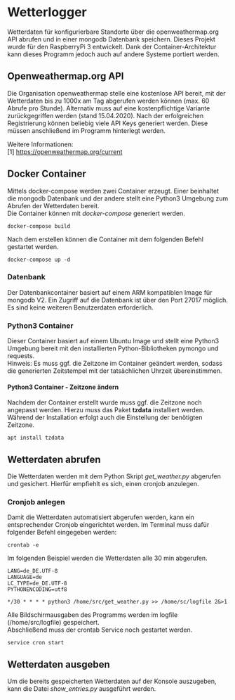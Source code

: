 # Wetterlogger
Wetterdaten für konfigurierbare Standorte über die openweathermap.org API abrufen und in einer mongodb Datenbank speichern. Dieses Projekt wurde für den RaspberryPi 3 entwickelt. Dank der Container-Architektur kann dieses Programm jedoch auch auf andere Systeme portiert werden.

## Openweathermap.org API
Die Organisation openweathermap stelle eine kostenlose API bereit, mit der Wetterdaten bis zu 1000x am Tag abgerufen werden können (max. 60 Abrufe pro Stunde). Alternativ muss auf eine kostenpflichtige Variante zurückgegriffen werden (stand 15.04.2020).
Nach der erfolgreichen Registrierung können beliebig viele API Keys generiert werden. Diese müssen anschließend im Programm hinterlegt werden.

Weitere Informationen:  
[1] https://openweathermap.org/current

## Docker Container
Mittels docker-compose werden zwei Container erzeugt. Einer beinhaltet die mongodb Datenbank und der andere stellt eine Python3 Umgebung zum Abrufen der Wetterdaten bereit.  
Die Container können mit <i>docker-compose</i> generiert werden.
```
docker-compose build
```
Nach dem erstellen können die Container mit dem folgenden Befehl gestartet werden.
```
docker-compose up -d
```

### Datenbank
Der Datenbankcontainer basiert auf einem ARM kompatiblen Image für mongodb V2. Ein Zugriff auf die Datenbank ist über den Port 27017 möglich. Es sind keine weiteren Benutzerdaten erforderlich.

### Python3 Container
Dieser Container basiert auf einem Ubuntu Image und stellt eine Python3 Umgebung bereit mit den installierten Python-Bibliotheken pymongo und requests.  
Hinweis: Es muss ggf. die Zeitzone im Container geändert werden, sodass die generierten Zeitstempel mit der tatsächlichen Uhrzeit übereinstimmen.

#### Python3 Container - Zeitzone ändern
Nachdem der Container erstellt wurde muss ggf. die Zeitzone noch angepasst werden. Hierzu muss das Paket <b>tzdata</b> installiert werden. Während der Installation erfolgt auch die Einstellung der benötigten Zeitzone.
```
apt install tzdata
```

## Wetterdaten abrufen
Die Wetterdaten werden mit dem Python Skript <i>get_weather.py</i> abgerufen und gesichert. Hierfür empfiehlt es sich, einen cronjob anzulegen.

### Cronjob anlegen
Damit die Wetterdaten automatisiert abgerufen werden, kann ein entsprechender Cronjob eingerichtet werden. Im Terminal muss dafür folgender Befehl eingegeben werden:
```
crontab -e
```
Im folgenden Beispiel werden die Wetterdaten alle 30 min abgerufen.
```
LANG=de_DE.UTF-8
LANGUAGE=de
LC_TYPE=de_DE.UTF-8
PYTHONENCODING=utf8

*/30 * * * * python3 /home/src/get_weather.py >> /home/sc/logfile 2&>1
```
Alle Bildschirmausgaben des Programms werden im logfile (/home/src/logfile) gespeichert.  
Abschließend muss der crontab Service noch gestartet werden.
```
service cron start
```

## Wetterdaten ausgeben
Um die bereits gespeicherten Wetterdaten auf der Konsole auszugeben, kann die Datei <i>show_entries.py</i> ausgeführt werden.
